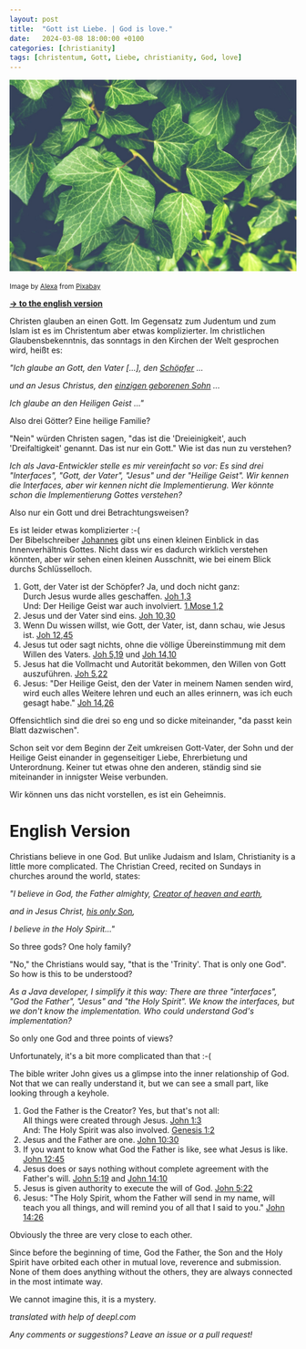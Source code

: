 ```yaml
---
layout: post
title:  "Gott ist Liebe. | God is love."
date:   2024-03-08 18:00:00 +0100
categories: [christianity]
tags: [christentum, Gott, Liebe, christianity, God, love]
---
```

![Ivy](/assets/ivy.jpg)

<small>Image by <a href="https://pixabay.com/users/alexas_fotos-686414/?utm_source=link-attribution">Alexa</a> from <a href="https://pixabay.com//?utm_source=link-attribution">Pixabay</a></small>

**<a href="#English">-> to the english version</a>**

<a id="German"/>

Christen glauben an einen Gott. Im Gegensatz zum Judentum und zum Islam ist es im Christentum aber etwas komplizierter. Im christlichen Glaubensbekenntnis, das sonntags in den Kirchen der Welt gesprochen wird, heißt es:

*"Ich glaube an Gott, den Vater [...], den [Schöpfer](https://joerg-pfruender.github.io/christianity/creation/2024/02/02/creation.html) ...*

*und an Jesus Christus, den [einzigen geborenen Sohn](https://joerg-pfruender.github.io/christianity/christmas/2023/12/18/christmas23.html) ...*

*Ich glaube an den Heiligen Geist ..."*

Also drei Götter? Eine heilige Familie?

"Nein" würden Christen sagen, "das ist die 'Dreieinigkeit', auch 'Dreifaltigkeit' genannt. Das ist nur ein Gott." Wie ist das nun zu verstehen?

*Ich als Java-Entwickler stelle es mir vereinfacht so vor: Es sind drei "Interfaces", "Gott, der Vater", "Jesus" und der "Heilige Geist". Wir kennen die Interfaces, aber wir kennen nicht die Implementierung. Wer könnte schon die Implementierung Gottes verstehen?*

Also nur ein Gott und drei Betrachtungsweisen?

Es ist leider etwas komplizierter :-(<br>
Der Bibelschreiber [Johannes](https://www.bibleserver.com/NG%C3%9C/Johannes) gibt uns einen kleinen Einblick in das Innenverhältnis Gottes. Nicht dass wir es dadurch wirklich verstehen könnten, aber wir sehen einen kleinen Ausschnitt, wie bei einem Blick durchs Schlüsselloch.

1. Gott, der Vater ist der Schöpfer? Ja, und doch nicht ganz: <br>Durch Jesus wurde alles geschaffen. [Joh 1,3](https://www.bibleserver.com/NG%C3%9C/Johannes1%2C3)<br>Und: Der Heilige Geist war auch involviert. [1.Mose 1,2](https://www.bibleserver.com/MENG/1.Mose1)
2. Jesus und der Vater sind eins. [Joh 10,30](https://www.bibleserver.com/NG%C3%9C/Johannes10%2C30)
3. Wenn Du wissen willst, wie Gott, der Vater, ist, dann schau, wie Jesus ist. [Joh 12,45](https://www.bibleserver.com/NG%C3%9C/Johannes12%2C45)
4. Jesus tut oder sagt nichts, ohne die völlige Übereinstimmung mit dem Willen des Vaters. [Joh 5,19](https://www.bibleserver.com/NG%C3%9C/Johannes5%2C19) und [Joh 14,10](https://www.bibleserver.com/NG%C3%9C/Johannes14%2C10) 
5. Jesus hat die Vollmacht und Autorität bekommen, den Willen von Gott auszuführen. [Joh 5,22](https://www.bibleserver.com/NG%C3%9C/Johannes5%2C22)
6. Jesus: "Der Heilige Geist, den der Vater in meinem Namen senden wird, wird euch alles Weitere lehren und euch an alles erinnern, was ich euch gesagt habe." [Joh 14,26](https://www.bibleserver.com/NG%C3%9C/Johannes14%2C26)

Offensichtlich sind die drei so eng und so dicke miteinander, "da passt kein Blatt dazwischen".

Schon seit vor dem Beginn der Zeit umkreisen Gott-Vater, der Sohn und der Heilige Geist einander in gegenseitiger Liebe, Ehrerbietung und Unterordnung.
Keiner tut etwas ohne den anderen, ständig sind sie miteinander in innigster Weise verbunden. 

Wir können uns das nicht vorstellen, es ist ein Geheimnis.

<a id="English"/>

# English Version

Christians believe in one God. But unlike Judaism and Islam, Christianity is a little more complicated. The Christian Creed, recited on Sundays in churches around the world, states:

*"I believe in God, the Father almighty, [Creator of heaven and earth](https://joerg-pfruender.github.io/christianity/creation/2024/02/02/creation.html#English),*

*and in Jesus Christ, [his only Son](https://joerg-pfruender.github.io/christianity/christmas/2023/12/18/christmas23.html#English),*

*I believe in the Holy Spirit..."*

So three gods? One holy family?

"No," the Christians would say, "that is the 'Trinity'. That is only one God". So how is this to be understood?

*As a Java developer, I simplify it this way: There are three "interfaces", "God the Father", "Jesus" and "the Holy Spirit". We know the interfaces, but we don't know the implementation. Who could understand God's implementation?*

So only one God and three points of views?

Unfortunately, it's a bit more complicated than that :-(

The bible writer John gives us a glimpse into the inner relationship of God. Not that we can really understand it, but we can see a small part, like looking through a keyhole.

1. God the Father is the Creator? Yes, but that's not all:<br>All things were created through Jesus. [John 1:3](https://www.biblegateway.com/passage/?search=John+1%3A3&version=WEB)<br>And: The Holy Spirit was also involved. [Genesis 1:2](https://www.biblegateway.com/passage/?search=Genesis+1%3A2&version=WEB)
2. Jesus and the Father are one. [John 10:30](https://www.biblegateway.com/passage/?search=John+10%3A30&version=WEB)
3. If you want to know what God the Father is like, see what Jesus is like. [John 12:45](https://www.biblegateway.com/passage/?search=John+12%3A45&version=WEB)
4. Jesus does or says nothing without complete agreement with the Father's will. [John 5:19](https://www.biblegateway.com/passage/?search=John+5%3A19&version=WEB) and [John 14:10](https://www.biblegateway.com/passage/?search=John+14%3A10&version=WEB)
5. Jesus is given authority to execute the will of God. [John 5:22](https://www.biblegateway.com/passage/?search=John+5%3A22&version=WEB)
6. Jesus: "The Holy Spirit, whom the Father will send in my name, will teach you all things, and will remind you of all that I said to you." [John 14:26](https://www.biblegateway.com/passage/?search=John+14%3A26&version=WEB)

Obviously the three are very close to each other.

Since before the beginning of time, God the Father, the Son and the Holy Spirit have orbited each other in mutual love, reverence and submission. None of them does anything without the others, they are always connected in the most intimate way.

We cannot imagine this, it is a mystery.

*translated with help of deepl.com* 

*Any comments or suggestions? Leave an issue or a pull request!*